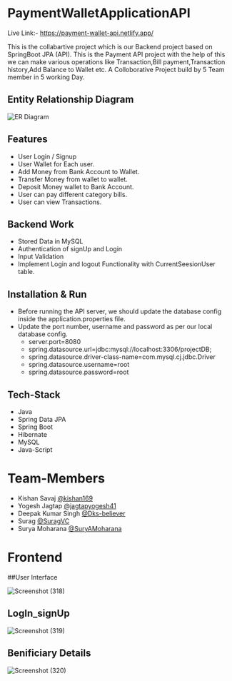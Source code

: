# PaymentWalletApplicationAPI
Live Link:-  <a target="_blank" >https://payment-wallet-api.netlify.app/</a>

This is the collabartive project which is our Backend project based on SpringBoot JPA (API).
This is the Payment API project with the help of this we can  make various operations like Transaction,Bill payment,Transaction history,Add Balance to Wallet etc. 
A Colloborative Project build by 5 Team member in 5 working Day.

## Entity Relationship Diagram



<img src="https://i.imgur.com/SeX80BI.jpg" alt="ER Diagram"/>

## Features
- User Login / Signup 
- User Wallet for Each user.
- Add Money from Bank Account to Wallet.
- Transfer Money from wallet to wallet.
- Deposit Money wallet to Bank Account.
- User can pay different category bills.
- User can view Transactions.

## Backend Work

- Stored Data in MySQL
- Authentication of signUp and Login
- Input Validation
- Implement Login and logout Functionality with CurrentSeesionUser table.
   
 ## Installation & Run
 - Before running the API server, we should update the database config inside the application.properties file.
 - Update the port number, username and password as per our local database config.  
    - server.port=8080
    - spring.datasource.url=jdbc:mysql://localhost:3306/projectDB;
    - spring.datasource.driver-class-name=com.mysql.cj.jdbc.Driver
    - spring.datasource.username=root
    - spring.datasource.password=root

## Tech-Stack

- Java
- Spring Data JPA
- Spring Boot
- Hibernate
- MySQL
- Java-Script

# Team-Members
- Kishan Savaj [@kishan169](https://github.com/kishan169)
- Yogesh Jagtap [@jagtapyogesh41](https://github.com/jagtapyogesh41)
- Deepak Kumar Singh [@Dks-believer](https://github.com/Dks-believer)
- Surag [@SuragVC](https://github.com/SuragVC)
- Surya Moharana [@SuryAMoharana](https://github.com/SuryAMoharana)

# Frontend 
##User Interface

![Screenshot (318)](https://user-images.githubusercontent.com/97676470/193452018-ead3ee58-53ee-4d28-bc8b-3a63d1f4cc2e.png)

## LogIn_signUp

![Screenshot (319)](https://user-images.githubusercontent.com/97676470/193452106-69792da6-1cd6-4721-bc4c-19193e0b9c57.png)

## Benificiary Details

![Screenshot (320)](https://user-images.githubusercontent.com/97676470/193452144-89e944df-c8de-4355-b241-fe0dd1b6a177.png)
